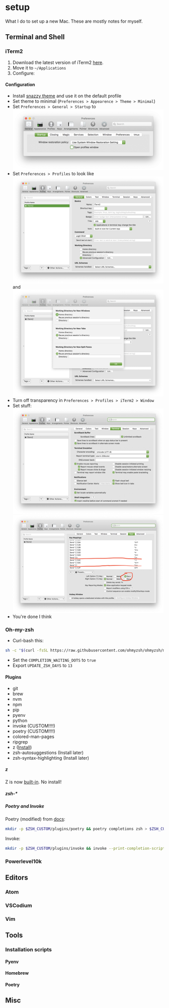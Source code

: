 # setup

What I do to set up a new Mac. These are mostly notes for myself.



## Terminal and Shell

### iTerm2

1. Download the latest version of iTerm2 [here](https://iterm2.com/downloads.html).
2. Move it to `~/Applications`
3. Configure:

#### Configuration

* Install [snazzy theme](https://github.com/sindresorhus/iterm2-snazzy) and use it on the default profile
* Set theme to minimal (`Preferences > Appearence > Theme > Minimal`)
* Set `Preferences > General > Startup` to
![](./iterm_general_startup.png)
 * Set `Preferences > Profiles` to look like
![](iterm_profiles.png)
and
![](iterm_profiles_working_dir_adv_conf.png)
 * Turn off transparency in `Preferences > Profiles > iTerm2 > Window`
 * Set stuff:
![](iterm_epic_term.png)
![](iterm_epic_keys.png)
 * You're done I think

### Oh-my-zsh

* Curl-bash this:
```bash
sh -c "$(curl -fsSL https://raw.githubusercontent.com/ohmyzsh/ohmyzsh/master/tools/install.sh)"
```

* Set the `COMPLETION_WAITING_DOTS` to `true`
* Export `UPDATE_ZSH_DAYS` to `13`
#### Plugins
 - git
 - brew
 - nvm
 - npm
 - pip
 - pyenv
 - python
 - invoke (CUSTOM!!!!)
 - poetry (CUSTOM!!!!)
 - colored-man-pages
 - ripgrep
 - z ([Install](#z))
 - zsh-autosuggestions (Install later)
 - zsh-syntax-highlighting (Install later)

##### z
Z is now [built-in](https://github.com/ohmyzsh/ohmyzsh/tree/master/plugins/z). No install!
##### zsh-*

##### Poetry and Invoke
Poetry (modified) from [docs](https://python-poetry.org/docs/#enable-tab-completion-for-bash-fish-or-zsh):

```bash
mkdir -p $ZSH_CUSTOM/plugins/poetry && poetry completions zsh > $ZSH_CUSTOM/plugins/poetry/_poetry
```

Invoke:
```bash
mkdir -p $ZSH_CUSTOM/plugins/invoke && invoke --print-completion-script=zsh > $ZSH_CUSTOM/plugins/invoke/_invoke
```

### Powerlevel10k

## Editors

### Atom

### VSCodium

### Vim

## Tools

### Installation scripts

#### Pyenv

#### Homebrew

#### Poetry

## Misc
